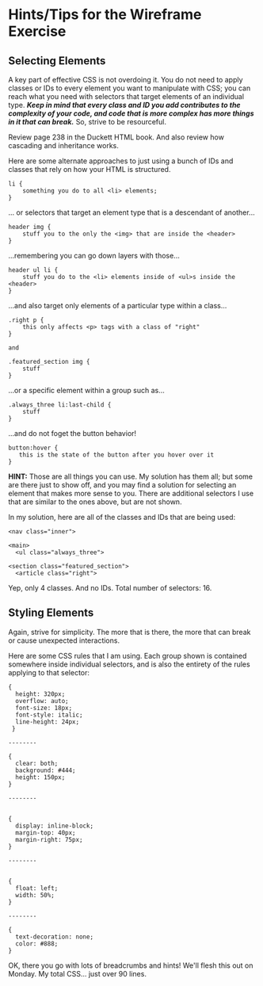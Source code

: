 # Hints/Tips for the Wireframe Exercise

## Selecting Elements

A key part of effective CSS is not overdoing it. You do not need to apply classes or IDs to every element you want to manipulate with CSS; you can reach what you need with selectors that target elements of an individual type. ***Keep in mind that every class and ID you add contributes to the complexity of your code, and code that is more complex has more things in it that can break.*** So, strive to be resourceful.

Review page 238 in the Duckett HTML book. And also review how cascading and inheritance works.

Here are some alternate approaches to just using a bunch of IDs and classes that rely on how your HTML is structured.

```
li {
    something you do to all <li> elements;
}
```
... or selectors that target an element type that is a descendant of another...

```
header img {
    stuff you to the only the <img> that are inside the <header>
}
```

...remembering you can go down layers with those...

```
header ul li {
    stuff you do to the <li> elements inside of <ul>s inside the <header>
}
```

...and also target only elements of a particular type within a class...

```
.right p {
    this only affects <p> tags with a class of "right"
}

and

.featured_section img {
    stuff
}
```

...or a specific element within a group such as...

```
.always_three li:last-child {
    stuff
}
```

...and do not foget the button behavior!

```
button:hover {
   this is the state of the button after you hover over it
}
```

**HINT:** Those are all things you can use. My solution has them all; but some are there just to show off, and you may find a solution for selecting an element that makes more sense to you. There are additional selectors I use that are similar to the ones above, but are not shown.

In my solution, here are all of the classes and IDs that are being used:

```
<nav class="inner">

<main>
  <ul class="always_three">

<section class="featured_section">
  <article class="right">
```

Yep, only 4 classes. And no IDs. Total number of selectors: 16.

## Styling Elements

Again, strive for simplicity. The more that is there, the more that can break or cause unexpected interactions.

Here are some CSS rules that I am using. Each group shown is contained somewhere inside individual selectors, and is also the entirety of the rules applying to that selector:

```
{
  height: 320px;
  overflow: auto;
  font-size: 18px;
  font-style: italic;
  line-height: 24px;
 }

--------

{
  clear: both;
  background: #444;
  height: 150px;
}

--------


{
  display: inline-block;
  margin-top: 40px;
  margin-right: 75px;
}

--------


{
  float: left;
  width: 50%;
}

--------

{
  text-decoration: none;
  color: #888;
}
```

OK, there you go with lots of breadcrumbs and hints! We'll flesh this out on Monday. My total CSS... just over 90 lines.
